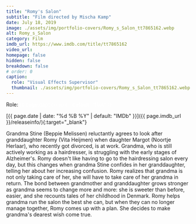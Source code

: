 ```yaml
---
title: "Romy's Salon"
subtitle: "Film directed by Mischa Kamp"
date: July 18, 2019
image: ./assets/img/portfolio-covers/Romy_s_Salon_tt7865162.webp
alt: Romy_s_Salon
category: Film
imdb_url: https://www.imdb.com/title/tt7865162
video_url: 
homepage: false
hidden: false
breakdown: false
# order: 0
caption:
  role: "Visual Effects Supervisor"
  thumbnail: ./assets/img/portfolio-covers/Romy_s_Salon_tt7865162.webp
---
```

Role: <span style="color:white">{{ page.caption.role | default: "N/A" }}</span>

[{{ page.date | date: "%d %B %Y" | default: "IMDb" }}]({{ page.imdb_url }}/releaseinfo/){:target="_blank"}

Grandma Stine (Beppie Melissen) reluctantly agrees to look after granddaughter Romy (Vita Heijmen) when daughter Margot (Noortje Herlaar), who recently got divorced, is at work. Grandma, who is still actively working as a hairdresser, is struggling with the early stages of Alzheimer's. Romy doesn't like having to go to the hairdressing salon every day, but this changes when grandma Stine confides in her granddaughter, telling her about her increasing confusion. Romy realizes that grandma is not only taking care of her, she will have to take care of her grandma in return. The bond between grandmother and granddaughter grows stronger as grandma seems to change more and more: she is sweeter than before, easier, and she recounts tales of her childhood in Denmark. Romy helps grandma run the salon the best she can, but when they can no longer manage together, Romy comes up with a plan. She decides to make grandma's dearest wish come true.
